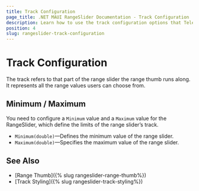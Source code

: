```yaml
---
title: Track Configuration
page_title: .NET MAUI RangeSlider Documentation - Track Configuration
description: Learn how to use the track configuration options that Telerik UI RangeSlider for .NET MAUI control provides.
position: 4
slug: rangeslider-track-configuration
---
```


# Track Configuration

The track refers to that part of the range slider the range thumb runs along. It represents all the range values users can choose from.

## Minimum / Maximum

You need to configure a `Minimum` value and a `Maximum` value for the RangeSlider, which define the limits of the range slider’s track.

* `Minimum(double)`&mdash;Defines the minimum value of the range slider.
* `Maximum(double)`&mdash;Specifies the maximum value of the range slider.

<snippet id='rangeslider-getting-started-xaml' />

## See Also

* [Range Thumb]({% slug rangeslider-range-thumb%})
* [Track Styling]({% slug rangeslider-track-styling%})